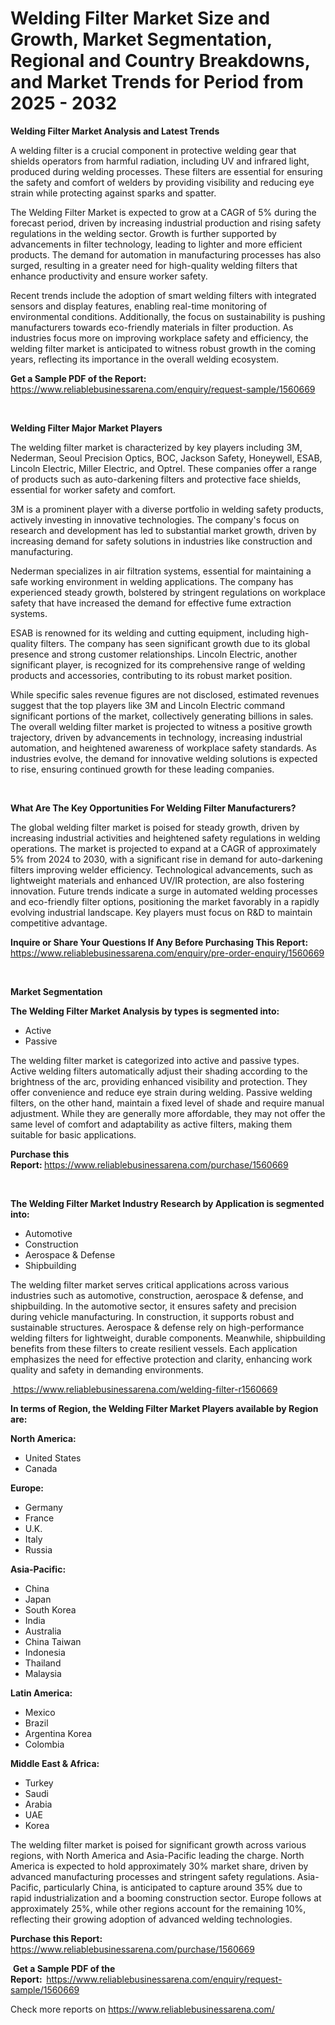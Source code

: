 <p><h1>Welding Filter Market Size and Growth, Market Segmentation, Regional and Country Breakdowns, and Market Trends for Period from 2025 -  2032</h1></p><p><strong>Welding Filter Market Analysis and Latest Trends</strong></p>
<p><p>A welding filter is a crucial component in protective welding gear that shields operators from harmful radiation, including UV and infrared light, produced during welding processes. These filters are essential for ensuring the safety and comfort of welders by providing visibility and reducing eye strain while protecting against sparks and spatter.</p><p>The Welding Filter Market is expected to grow at a CAGR of 5% during the forecast period, driven by increasing industrial production and rising safety regulations in the welding sector. Growth is further supported by advancements in filter technology, leading to lighter and more efficient products. The demand for automation in manufacturing processes has also surged, resulting in a greater need for high-quality welding filters that enhance productivity and ensure worker safety.</p><p>Recent trends include the adoption of smart welding filters with integrated sensors and display features, enabling real-time monitoring of environmental conditions. Additionally, the focus on sustainability is pushing manufacturers towards eco-friendly materials in filter production. As industries focus more on improving workplace safety and efficiency, the welding filter market is anticipated to witness robust growth in the coming years, reflecting its importance in the overall welding ecosystem.</p></p>
<p><strong>Get a Sample PDF of the Report:&nbsp;</strong> <a href="https://www.reliablebusinessarena.com/enquiry/request-sample/1560669?utm_campaign=2225&utm_medium=2&utm_source=Github&utm_content=ia&utm_term=16022025&utm_id=welding-filter">https://www.reliablebusinessarena.com/enquiry/request-sample/1560669</a></p>
<p>&nbsp;</p>
<p><strong>Welding Filter Major Market Players</strong></p>
<p><p>The welding filter market is characterized by key players including 3M, Nederman, Seoul Precision Optics, BOC, Jackson Safety, Honeywell, ESAB, Lincoln Electric, Miller Electric, and Optrel. These companies offer a range of products such as auto-darkening filters and protective face shields, essential for worker safety and comfort.</p><p>3M is a prominent player with a diverse portfolio in welding safety products, actively investing in innovative technologies. The company's focus on research and development has led to substantial market growth, driven by increasing demand for safety solutions in industries like construction and manufacturing.</p><p>Nederman specializes in air filtration systems, essential for maintaining a safe working environment in welding applications. The company has experienced steady growth, bolstered by stringent regulations on workplace safety that have increased the demand for effective fume extraction systems.</p><p>ESAB is renowned for its welding and cutting equipment, including high-quality filters. The company has seen significant growth due to its global presence and strong customer relationships. Lincoln Electric, another significant player, is recognized for its comprehensive range of welding products and accessories, contributing to its robust market position.</p><p>While specific sales revenue figures are not disclosed, estimated revenues suggest that the top players like 3M and Lincoln Electric command significant portions of the market, collectively generating billions in sales. The overall welding filter market is projected to witness a positive growth trajectory, driven by advancements in technology, increasing industrial automation, and heightened awareness of workplace safety standards. As industries evolve, the demand for innovative welding solutions is expected to rise, ensuring continued growth for these leading companies.</p></p>
<p>&nbsp;</p>
<p><strong>What Are The Key Opportunities For Welding Filter Manufacturers?</strong></p>
<p><p>The global welding filter market is poised for steady growth, driven by increasing industrial activities and heightened safety regulations in welding operations. The market is projected to expand at a CAGR of approximately 5% from 2024 to 2030, with a significant rise in demand for auto-darkening filters improving welder efficiency. Technological advancements, such as lightweight materials and enhanced UV/IR protection, are also fostering innovation. Future trends indicate a surge in automated welding processes and eco-friendly filter options, positioning the market favorably in a rapidly evolving industrial landscape. Key players must focus on R&D to maintain competitive advantage.</p></p>
<p><strong>Inquire or Share Your Questions If Any Before Purchasing This Report:</strong> <a href="https://www.reliablebusinessarena.com/enquiry/pre-order-enquiry/1560669?utm_campaign=2225&utm_medium=2&utm_source=Github&utm_content=ia&utm_term=16022025&utm_id=welding-filter">https://www.reliablebusinessarena.com/enquiry/pre-order-enquiry/1560669</a></p>
<p>&nbsp;</p>
<p><strong>Market Segmentation</strong></p>
<p><strong>The Welding Filter Market Analysis by types is segmented into:</strong></p>
<p><ul><li>Active</li><li>Passive</li></ul></p>
<p><p>The welding filter market is categorized into active and passive types. Active welding filters automatically adjust their shading according to the brightness of the arc, providing enhanced visibility and protection. They offer convenience and reduce eye strain during welding. Passive welding filters, on the other hand, maintain a fixed level of shade and require manual adjustment. While they are generally more affordable, they may not offer the same level of comfort and adaptability as active filters, making them suitable for basic applications.</p></p>
<p><strong>Purchase this Report:&nbsp;</strong><a href="https://www.reliablebusinessarena.com/purchase/1560669?utm_campaign=2225&utm_medium=2&utm_source=Github&utm_content=ia&utm_term=16022025&utm_id=welding-filter">https://www.reliablebusinessarena.com/purchase/1560669</a></p>
<p>&nbsp;</p>
<p><strong>The Welding Filter Market Industry Research by Application is segmented into:</strong></p>
<p><ul><li>Automotive</li><li>Construction</li><li>Aerospace & Defense</li><li>Shipbuilding</li></ul></p>
<p><p>The welding filter market serves critical applications across various industries such as automotive, construction, aerospace & defense, and shipbuilding. In the automotive sector, it ensures safety and precision during vehicle manufacturing. In construction, it supports robust and sustainable structures. Aerospace & defense rely on high-performance welding filters for lightweight, durable components. Meanwhile, shipbuilding benefits from these filters to create resilient vessels. Each application emphasizes the need for effective protection and clarity, enhancing work quality and safety in demanding environments.</p></p>
<p><a href="https://www.reliablebusinessarena.com/welding-filter-r1560669?utm_campaign=2225&utm_medium=2&utm_source=Github&utm_content=ia&utm_term=16022025&utm_id=welding-filter">&nbsp;https://www.reliablebusinessarena.com/welding-filter-r1560669</a></p>
<p><strong>In terms of Region, the Welding Filter Market Players available by Region are:</strong></p>
<p>
    <p> <strong> North America: </strong>
        <ul>
            <li>United States</li>
            <li>Canada</li>
        </ul>
        </p> 
    <p> <strong> Europe: </strong>
        <ul>
            <li>Germany</li>
            <li>France</li>
            <li>U.K.</li>
            <li>Italy</li>
            <li>Russia</li>
        </ul>
        </p> 
    <p> <strong> Asia-Pacific: </strong>
        <ul>
            <li>China</li>
            <li>Japan</li>
            <li>South Korea</li>
            <li>India</li>
            <li>Australia</li>
            <li>China Taiwan</li>
            <li>Indonesia</li>
            <li>Thailand</li>
            <li>Malaysia</li>
        </ul>
        </p> 
    <p> <strong> Latin America: </strong>
        <ul>
            <li>Mexico</li>
            <li>Brazil</li>
            <li>Argentina Korea</li>
            <li>Colombia</li>
        </ul>
        </p> 
    <p> <strong> Middle East & Africa: </strong>
        <ul>
            <li>Turkey</li>
            <li>Saudi</li>
            <li>Arabia</li>
            <li>UAE</li>
            <li>Korea</li>
        </ul>
    </p>
    </p>
<p><p>The welding filter market is poised for significant growth across various regions, with North America and Asia-Pacific leading the charge. North America is expected to hold approximately 30% market share, driven by advanced manufacturing processes and stringent safety regulations. Asia-Pacific, particularly China, is anticipated to capture around 35% due to rapid industrialization and a booming construction sector. Europe follows at approximately 25%, while other regions account for the remaining 10%, reflecting their growing adoption of advanced welding technologies.</p></p>
<p><strong>Purchase this Report: </strong><a href="https://www.reliablebusinessarena.com/purchase/1560669?utm_campaign=2225&utm_medium=2&utm_source=Github&utm_content=ia&utm_term=16022025&utm_id=welding-filter">https://www.reliablebusinessarena.com/purchase/1560669</a></p>
<p>&nbsp;<strong>Get a Sample PDF of the Report:&nbsp;&nbsp;</strong><a href="https://www.reliablebusinessarena.com/enquiry/request-sample/1560669?utm_campaign=2225&utm_medium=2&utm_source=Github&utm_content=ia&utm_term=16022025&utm_id=welding-filter">https://www.reliablebusinessarena.com/enquiry/request-sample/1560669</a></p>
<p><strong></strong></p>
<p>Check more reports on <a href="https://www.reliablebusinessarena.com/?utm_campaign=2225&utm_medium=2&utm_source=Github&utm_content=ia&utm_term=16022025&utm_id=welding-filter">https://www.reliablebusinessarena.com/</a></p>